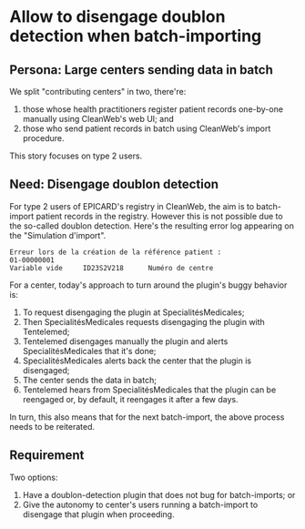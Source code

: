 # Allow to disengage doublon detection when batch-importing 

## Persona: Large centers sending data in batch

We split "contributing centers" in two, there're:
1. those whose health practitioners register patient records one-by-one manually using CleanWeb's web UI; and
2. those who send patient records in batch using CleanWeb's import procedure.

This story focuses on type 2 users.

## Need: Disengage doublon detection

For type 2 users of EPICARD's registry in CleanWeb, the aim is to batch-import
patient records in the registry. However this is not possible due to the
so-called doublon detection. Here's the resulting error log appearing on the
"Simulation d'import".  
```
Erreur lors de la création de la référence patient :
01-00000001
Variable vide     ID23S2V218      Numéro de centre
```

For a center, today's approach to turn around the plugin's buggy behavior is: 
1. To request disengaging the plugin at SpecialitésMedicales;
2. Then SpecialitésMedicales requests disengaging the plugin with Tentelemed;
3. Tentelemed disengages manually the plugin and alerts SpecialitésMedicales that it's done;
4. SpecialitésMedicales alerts back the center that the plugin is disengaged;
5. The center sends the data in batch;
6. Tentelemed hears from SpecialitésMedicales that the plugin can be reengaged or, by default, it reengages it after a few days. 

In turn, this also means that for the next batch-import, the above process
needs to be reiterated. 

## Requirement

Two options: 
1. Have a doublon-detection plugin that does not bug for batch-imports; or 
2. Give the autonomy to center's users running a batch-import to disengage that plugin when proceeding. 

